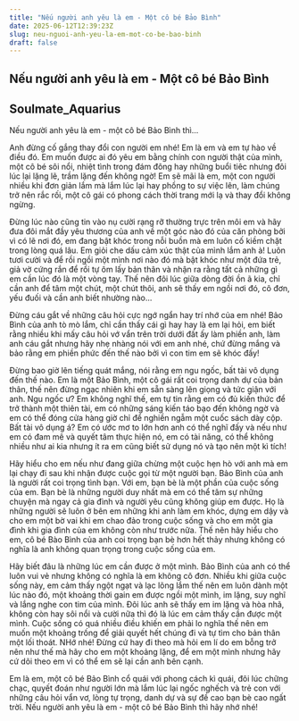 ```yaml
---
title: "Nếu người anh yêu là em - Một cô bé Bảo Bình"
date: 2025-06-12T12:39:23Z
slug: neu-nguoi-anh-yeu-la-em-mot-co-be-bao-binh
draft: false
---
```


## Nếu người anh yêu là em - Một cô bé Bảo Bình

## Soulmate_Aquarius

Nếu người anh yêu là em - một cô bé Bảo Bình thì...

Anh đừng cố gắng thay đổi con người em nhé! Em là em và em tự hào về điều đó. Em muốn được ai đó yêu em bằng chính con người thật của mình, một cô bé sôi nổi, nhiệt tình trong đám đông hay những buổi tiêc nhưng đôi lúc lại lặng lẽ, trầm lặng đến không ngờ! Em sẽ mãi là em, một con người nhiều khi đơn giản lắm mà lắm lúc lại hay phồng to sự việc lên, làm chúng trở nên rắc rối, một cô gái có phong cách thời trang mới lạ và thay đổi không ngừng.


Đừng lúc nào cũng tin vào nụ cười rạng rỡ thường trực trên môi em và hãy đưa đôi mắt đầy yêu thương của anh về một góc nào đó của căn phòng bởi vì có lẽ nơi đó, em đang bật khóc trong nỗi buồn mà em luôn cố kiềm chặt trong lòng quá lâu. Em giỏi che dấu cảm xúc thật của mình lắm anh à! Luôn tươi cười và để rồi ngồi một mình nơi nào đó mà bật khóc như một đứa trẻ, giả vờ cứng rắn để rồi tự ôm lấy bản thân và nhận ra rằng tất cả những gì em cần lúc đó là một vòng tay. Thế nên đôi lúc giữa dòng đời ồn ã kia, chỉ cần anh để tâm một chút, một chút thôi, anh sẽ thấy em ngồi nơi đó, cô đơn, yếu đuối và cần anh biết nhường nào...


Đừng cáu gắt về những câu hỏi cực ngớ ngẩn hay trí nhớ của em nhé! Bảo Bình của anh tò mò lắm, chỉ cần thấy cái gì hay hay là em lại hỏi, em biết rằng nhiều khi mấy câu hỏi vớ vẩn trên trời dưới đất ấy làm phiền anh, làm anh cáu gắt nhưng hãy nhẹ nhàng nói với em anh nhé, chứ đừng mắng và bảo rằng em phiền phức đến thế nào bởi vì con tim em sẽ khóc đấy!


Đừng bao giờ lên tiếng quát mắng, nói rằng em ngu ngốc, bất tài vô dụng đến thế nào. Em là một Bảo Bình, một cô gái rất coi trọng danh dự của bản thân, thế nên đừng ngạc nhiên khi em sẵn sàng lên giọng và tức giận với anh. Ngu ngốc ư? Em không nghĩ thế, em tự tin rằng em có đủ kiến thức để trở thành một thiên tài, em có những sáng kiến táo bạo đến không ngờ và em có thể đóng cửa hàng giờ chỉ để nghiền ngẫm một cuốc sách dày cộp. Bất tài vô dụng á? Em có ước mơ to lớn hơn anh có thể nghĩ đấy và nếu như em có đam mê và quyết tâm thực hiện nó, em có tài năng, có thể không nhiều như ai kia nhưng ít ra em cũng biết sử dụng nó và tạo nên một kì tích!


Hãy hiểu cho em nếu như đang giữa chừng một cuộc hẹn hò với anh mà em lại chạy đi sau khi nhận được cuộc gọi từ một người bạn. Bảo Bình của anh là người rất coi trọng tình bạn. Với em, bạn bè là một phần của cuộc sống của em. Bạn bè là những người duy nhất mà em có thể tâm sự những chuyện mà ngay cả gia đình và người yêu cũng không giúp em được. Họ là những người sẽ luôn ở bên em những khi anh làm em khóc, dựng em dậy và cho em một bờ vai khi em chao đảo trong cuộc sống và cho em một gia đình khi gia đình của em không còn như trước nữa. Thế nên hãy hiểu cho em, cô bé Bào Bình của anh coi trọng bạn bè hơn hết thảy nhưng không có nghĩa là anh không quan trọng trong cuộc sống của em.


Hãy biết đâu là những lúc em cần được ở một mình. Bảo Bình của anh có thể luôn vui vẻ nhưng không có nghĩa là em không cô đơn. Nhiều khi giữa cuộc sống này, em cảm thấy ngột ngạt và lạc lõng lắm thế nên em luôn dành một lúc nào đó, một khoảng thời gain em được ngồi một mình, im lặng, suy nghĩ và lắng nghe con tim của mình. Đôi lúc anh sẽ thấy em im lặng và hòa nhã, không còn hay sôi nổi và cười nữa thì đó là lúc em cảm thấy cần được một mình. Cuộc sống có quá nhiều điều khiến em phải lo nghĩa thế nên em muốn một khoảng trống để giải quyết hết chúng đi và tự tìm cho bản thân một lối thoát. NHớ nhé! Đừng cứ hay đi theo mà hỏi em lí do em bỗng trở nên như thế mà hãy cho em một khoảng lặng, để em một mình nhưng hãy cứ dõi theo em vì có thể em sẽ lại cần anh bên cạnh.

Em là em, một cô bé Bảo Bình cổ quái với phong cách kì quái, đôi lúc chững chạc, quyết đoán như người lớn mà lắm lúc lại ngốc nghếch và trẻ con với những câu hỏi vẩn vơ, lòng tự trọng, danh dự và sự đề cao bạn bè cao ngất trời. Nếu người anh yêu là em - một cô bé Bảo Bình thì hãy nhớ nhé!​